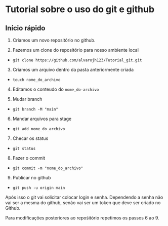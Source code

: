 # Tutorial sobre o uso do git e github 
 
## Início rápido

1. Criamos um novo repositório no github.

2. Fazemos um clone do repositório para nosso ambiente local

* `git clone https://github.com/alvarojh123/Tutorial_git.git`

3. Criamos um arquivo dentro da pasta anteriormente criada

* `touch nome_do_archivo`

4. Editamos o conteudo do `nome_do-archivo`

5. Mudar branch

* `git branch -M "main"`

6. Mandar arquivos para stage

* `git add nome_do_archivo`

7. Checar os status

* `git status`

8. Fazer o commit

* `git commit -m "nome_do_archivo"`

9. Publicar no github

* `git push -u origin main`

Após isso o git vai solicitar colocar login e senha. Dependendo a senha não vai ser a mesma do github, senão vai ser um token que deve ser criado no Github.

Para modificações posteriores ao repośitório repetimos os passos 6 ao 9.




